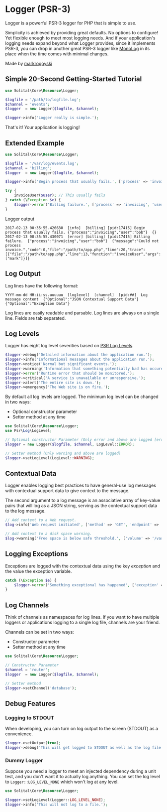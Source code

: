 # Logger (PSR-3)

Logger is a powerful PSR-3 logger for PHP that is simple to use.

Simplicity is achieved by providing great defaults. No options to configure! Yet flexible enough to meet most logging needs.
And if your application's logging needs expand beyond what Logger provides, since it implements PSR-3, you can drop in
another great PSR-3 logger like [MonoLog](https://github.com/Seldaek/monolog) in its place when the time comes with minimal changes.

Made by [markrogoyski](https://github.com/markrogoyski/simplelog-php)

## Simple 20-Second Getting-Started Tutorial

```php
use Solital\Core\Resource\Logger;

$logfile = '/path/to/logfile.log';
$channel = 'events';
$logger  = new Logger($logfile, $channel);

$logger->info('Logger really is simple.');
```

That's it! Your application is logging!

## Extended Example

```php
use Solital\Core\Resource\Logger;

$logfile = '/var/log/events.log';
$channel = 'billing';
$logger  = new Logger($logfile, $channel);

$logger->info('Begin process that usually fails.', ['process' => 'invoicing', 'user' => $user]);

try {
    invoiceUser($user); // This usually fails
} catch (\Exception $e) {
    $logger->error('Billing failure.', ['process' => 'invoicing', 'user' => $user, 'exception' => $e]);
}
```

Logger output
```
2017-02-13 00:35:55.426630  [info]  [billing] [pid:17415] Begin process that usually fails. {"process":"invoicing","user":"bob"}  {}
2017-02-13 00:35:55.430071  [error] [billing] [pid:17415] Billing failure.  {"process":"invoicing","user":"bob"}  {"message":"Could not process invoice.","code":0,"file":"/path/to/app.php","line":20,"trace":[{"file":"/path/to/app.php","line":13,"function":"invoiceUser","args":["mark"]}]}
```

## Log Output

Log lines have the following format:
```
YYYY-mm-dd HH:ii:ss.uuuuuu  [loglevel]  [channel]  [pid:##]  Log message content  {"Optional":"JSON Contextual Support Data"}  {"Optional":"Exception Data"}
```

Log lines are easily readable and parsable. Log lines are always on a single line. Fields are tab separated.

## Log Levels

Logger has eight log level severities based on [PSR Log Levels](http://www.php-fig.org/psr/psr-3/#psrlogloglevel).

```php
$logger->debug('Detailed information about the application run.');
$logger->info('Informational messages about the application run.');
$logger->notice('Normal but significant events.');
$logger->warning('Information that something potentially bad has occured.');
$logger->error('Runtime error that should be monitored.');
$logger->critical('A service is unavailable or unresponsive.');
$logger->alert('The entire site is down.');
$logger->emergency('The Web site is on fire.');
```

By default all log levels are logged. The minimum log level can be changed in two ways:
 * Optional constructor parameter
 * Setter method at any time

```php
use Solital\Core\Resource\Logger;
use Psr\Log\LogLevel;

// Optional constructor Parameter (Only error and above are logged [error, critical, alert, emergency])
$logger = new Logger($logfile, $channel, LogLevel::ERROR);

// Setter method (Only warning and above are logged)
$logger->setLogLevel(LogLevel::WARNING);
```

## Contextual Data

Logger enables logging best practices to have general-use log messages with contextual support data to give context to the message.

The second argument to a log message is an associative array of key-value pairs that will log as a JSON string, serving as the contextual support data to the log message.

```php
// Add context to a Web request.
$log->info('Web request initiated', ['method' => 'GET', 'endpoint' => 'user/account', 'queryParameters' => 'id=1234']);

// Add context to a disk space warning.
$log->warning('Free space is below safe threshold.', ['volume' => '/var/log', 'availablePercent' => 4]);
```

## Logging Exceptions
Exceptions are logged with the contextual data using the key *exception* and the value the exception variable.

```php
catch (\Exception $e) {
    $logger->error('Something exceptional has happened', ['exception' => $e]);
}
```

## Log Channels

Think of channels as namespaces for log lines. If you want to have multiple loggers or applications logging to a single log file, channels are your friend.

Channels can be set in two ways:
 * Constructor parameter
 * Setter method at any time

```php
use Solital\Core\Resource\Logger;

// Constructor Parameter
$channel = 'router';
$logger  = new Logger($logfile, $channel);

// Setter method
$logger->setChannel('database');
```

## Debug Features

### Logging to STDOUT

When developing, you can turn on log output to the screen (STDOUT) as a convenience.

```php
$logger->setOutput(true);
$logger->debug('This will get logged to STDOUT as well as the log file.');
```

### Dummy Logger

Suppose you need a logger to meet an injected dependency during a unit test, and you don't want it to actually log anything.
You can set the log level to ```Logger::LOG_LEVEL_NONE``` which won't log at any level.

```php
use Solital\Core\Resource\Logger;

$logger->setLogLevel(Logger::LOG_LEVEL_NONE);
$logger->info('This will not log to a file.');
```